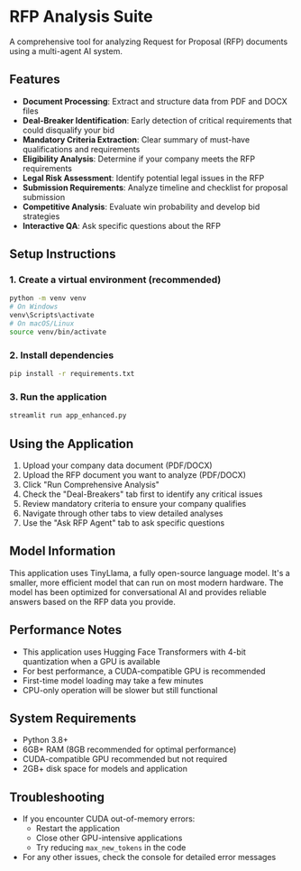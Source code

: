 # RFP Analysis Suite

A comprehensive tool for analyzing Request for Proposal (RFP) documents using a multi-agent AI system.

## Features

- **Document Processing**: Extract and structure data from PDF and DOCX files
- **Deal-Breaker Identification**: Early detection of critical requirements that could disqualify your bid
- **Mandatory Criteria Extraction**: Clear summary of must-have qualifications and requirements
- **Eligibility Analysis**: Determine if your company meets the RFP requirements
- **Legal Risk Assessment**: Identify potential legal issues in the RFP
- **Submission Requirements**: Analyze timeline and checklist for proposal submission
- **Competitive Analysis**: Evaluate win probability and develop bid strategies
- **Interactive QA**: Ask specific questions about the RFP

## Setup Instructions

### 1. Create a virtual environment (recommended)

```bash
python -m venv venv
# On Windows
venv\Scripts\activate
# On macOS/Linux
source venv/bin/activate
```

### 2. Install dependencies

```bash
pip install -r requirements.txt
```

### 3. Run the application

```bash
streamlit run app_enhanced.py
```

## Using the Application

1. Upload your company data document (PDF/DOCX)
2. Upload the RFP document you want to analyze (PDF/DOCX)
3. Click "Run Comprehensive Analysis"
4. Check the "Deal-Breakers" tab first to identify any critical issues
5. Review mandatory criteria to ensure your company qualifies
6. Navigate through other tabs to view detailed analyses
7. Use the "Ask RFP Agent" tab to ask specific questions

## Model Information

This application uses TinyLlama, a fully open-source language model. It's a smaller, more efficient model that can run on most modern hardware. The model has been optimized for conversational AI and provides reliable answers based on the RFP data you provide.

## Performance Notes

- This application uses Hugging Face Transformers with 4-bit quantization when a GPU is available
- For best performance, a CUDA-compatible GPU is recommended
- First-time model loading may take a few minutes
- CPU-only operation will be slower but still functional

## System Requirements

- Python 3.8+
- 6GB+ RAM (8GB recommended for optimal performance)
- CUDA-compatible GPU recommended but not required
- 2GB+ disk space for models and application

## Troubleshooting

- If you encounter CUDA out-of-memory errors:
  - Restart the application
  - Close other GPU-intensive applications
  - Try reducing `max_new_tokens` in the code
- For any other issues, check the console for detailed error messages
